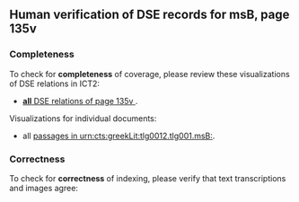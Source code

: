

## Human verification of DSE records for msB, page 135v

###  Completeness

To check for **completeness** of coverage, please review these visualizations of DSE relations in ICT2:

- [**all** DSE relations of page 135v ](http://www.homermultitext.org/ict2/?urn=urn:cite2:hmt:vbbifolio.v1:vb_135v_136r@0.2281,0.6631,0.2063,0.02735&urn=urn:cite2:hmt:vbbifolio.v1:vb_135v_136r@0.2264,0.5153,0.2025,0.02328&urn=urn:cite2:hmt:vbbifolio.v1:vb_135v_136r@0.2229,0.2549,0.1925,0.02328&urn=urn:cite2:hmt:vbbifolio.v1:vb_135v_136r@0.2246,0.5694,0.2159,0.02211&urn=urn:cite2:hmt:vbbifolio.v1:vb_135v_136r@0.2255,0.3689,0.2296,0.02124&urn=urn:cite2:hmt:vbbifolio.v1:vb_135v_136r@0.2270,0.5863,0.1945,0.02444&urn=urn:cite2:hmt:vbbifolio.v1:vb_135v_136r@0.1131,0.6884,0.3476,0.07128&urn=urn:cite2:hmt:vbbifolio.v1:vb_135v_136r@0.1109,0.5502,0.1076,0.1248&urn=urn:cite2:hmt:vbbifolio.v1:vb_135v_136r@0.2225,0.4969,0.2242,0.02415&urn=urn:cite2:hmt:vbbifolio.v1:vb_135v_136r@0.2157,0.3858,0.2255,0.02764&urn=urn:cite2:hmt:vbbifolio.v1:vb_135v_136r@0.2168,0.4606,0.2235,0.02182&urn=urn:cite2:hmt:vbbifolio.v1:vb_135v_136r@0.2264,0.6090,0.1995,0.02269&urn=urn:cite2:hmt:vbbifolio.v1:vb_135v_136r@0.2266,0.5496,0.2264,0.02648&urn=urn:cite2:hmt:vbbifolio.v1:vb_135v_136r@0.2262,0.3337,0.1844,0.02095&urn=urn:cite2:hmt:vbbifolio.v1:vb_135v_136r@0.2261,0.2752,0.1977,0.02473&urn=urn:cite2:hmt:vbbifolio.v1:vb_135v_136r@0.2231,0.4763,0.2185,0.02589&urn=urn:cite2:hmt:vbbifolio.v1:vb_135v_136r@0.2152,0.2290,0.2187,0.03200&urn=urn:cite2:hmt:vbbifolio.v1:vb_135v_136r@0.2273,0.4425,0.2310,0.02299&urn=urn:cite2:hmt:vbbifolio.v1:vb_135v_136r@0.1091,0.1507,0.3174,0.02735&urn=urn:cite2:hmt:vbbifolio.v1:vb_135v_136r@0.2244,0.4053,0.2279,0.02415&urn=urn:cite2:hmt:vbbifolio.v1:vb_135v_136r@0.1078,0.3669,0.1037,0.1257&urn=urn:cite2:hmt:vbbifolio.v1:vb_135v_136r@0.1076,0.1594,0.3423,0.04422&urn=urn:cite2:hmt:vbbifolio.v1:vb_135v_136r@0.2266,0.5348,0.1997,0.02328&urn=urn:cite2:hmt:vbbifolio.v1:vb_135v_136r@0.2124,0.6424,0.2447,0.02328&urn=urn:cite2:hmt:vbbifolio.v1:vb_135v_136r@0.2231,0.4248,0.2264,0.02415&urn=urn:cite2:hmt:vbbifolio.v1:vb_135v_136r@0.1094,0.2395,0.1043,0.09427&urn=urn:cite2:hmt:vbbifolio.v1:vb_135v_136r@0.2133,0.3125,0.2421,0.02764&urn=urn:cite2:hmt:vbbifolio.v1:vb_135v_136r@0.2257,0.2991,0.2065,0.02182&urn=urn:cite2:hmt:vbbifolio.v1:vb_135v_136r@0.2261,0.3489,0.2242,0.02269&urn=urn:cite2:hmt:vbbifolio.v1:vb_135v_136r@0.2283,0.6261,0.2332,0.02560).

Visualizations for individual documents:

-  all [passages in urn:cts:greekLit:tlg0012.tlg001.msB:](http://www.homermultitext.org/ict2/?urn=urn:cite2:hmt:vbbifolio.v1:vb_135v_136r@0.2281,0.6631,0.2063,0.02735&urn=urn:cite2:hmt:vbbifolio.v1:vb_135v_136r@0.2264,0.5153,0.2025,0.02328&urn=urn:cite2:hmt:vbbifolio.v1:vb_135v_136r@0.2229,0.2549,0.1925,0.02328&urn=urn:cite2:hmt:vbbifolio.v1:vb_135v_136r@0.2246,0.5694,0.2159,0.02211&urn=urn:cite2:hmt:vbbifolio.v1:vb_135v_136r@0.2255,0.3689,0.2296,0.02124&urn=urn:cite2:hmt:vbbifolio.v1:vb_135v_136r@0.2270,0.5863,0.1945,0.02444&urn=urn:cite2:hmt:vbbifolio.v1:vb_135v_136r@0.1131,0.6884,0.3476,0.07128&urn=urn:cite2:hmt:vbbifolio.v1:vb_135v_136r@0.1109,0.5502,0.1076,0.1248&urn=urn:cite2:hmt:vbbifolio.v1:vb_135v_136r@0.2225,0.4969,0.2242,0.02415&urn=urn:cite2:hmt:vbbifolio.v1:vb_135v_136r@0.2157,0.3858,0.2255,0.02764&urn=urn:cite2:hmt:vbbifolio.v1:vb_135v_136r@0.2168,0.4606,0.2235,0.02182&urn=urn:cite2:hmt:vbbifolio.v1:vb_135v_136r@0.2264,0.6090,0.1995,0.02269&urn=urn:cite2:hmt:vbbifolio.v1:vb_135v_136r@0.2266,0.5496,0.2264,0.02648&urn=urn:cite2:hmt:vbbifolio.v1:vb_135v_136r@0.2262,0.3337,0.1844,0.02095&urn=urn:cite2:hmt:vbbifolio.v1:vb_135v_136r@0.2261,0.2752,0.1977,0.02473&urn=urn:cite2:hmt:vbbifolio.v1:vb_135v_136r@0.2231,0.4763,0.2185,0.02589&urn=urn:cite2:hmt:vbbifolio.v1:vb_135v_136r@0.2152,0.2290,0.2187,0.03200&urn=urn:cite2:hmt:vbbifolio.v1:vb_135v_136r@0.2273,0.4425,0.2310,0.02299&urn=urn:cite2:hmt:vbbifolio.v1:vb_135v_136r@0.1091,0.1507,0.3174,0.02735&urn=urn:cite2:hmt:vbbifolio.v1:vb_135v_136r@0.2244,0.4053,0.2279,0.02415&urn=urn:cite2:hmt:vbbifolio.v1:vb_135v_136r@0.1078,0.3669,0.1037,0.1257&urn=urn:cite2:hmt:vbbifolio.v1:vb_135v_136r@0.1076,0.1594,0.3423,0.04422&urn=urn:cite2:hmt:vbbifolio.v1:vb_135v_136r@0.2266,0.5348,0.1997,0.02328&urn=urn:cite2:hmt:vbbifolio.v1:vb_135v_136r@0.2124,0.6424,0.2447,0.02328&urn=urn:cite2:hmt:vbbifolio.v1:vb_135v_136r@0.2231,0.4248,0.2264,0.02415&urn=urn:cite2:hmt:vbbifolio.v1:vb_135v_136r@0.1094,0.2395,0.1043,0.09427&urn=urn:cite2:hmt:vbbifolio.v1:vb_135v_136r@0.2133,0.3125,0.2421,0.02764&urn=urn:cite2:hmt:vbbifolio.v1:vb_135v_136r@0.2257,0.2991,0.2065,0.02182&urn=urn:cite2:hmt:vbbifolio.v1:vb_135v_136r@0.2261,0.3489,0.2242,0.02269&urn=urn:cite2:hmt:vbbifolio.v1:vb_135v_136r@0.2283,0.6261,0.2332,0.02560).


### Correctness

To check for **correctness** of indexing, please verify that text transcriptions and images agree:

